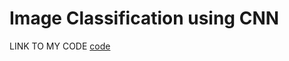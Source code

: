 # Image Classification using CNN
LINK TO MY CODE
[code](https://colab.research.google.com/drive/1E6IW1gr734x1dG_KNK07uMHbFwxXXoEd?usp=sharing)

